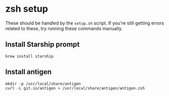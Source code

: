 # zsh setup

These should be handled by the `setup.sh` script. If you're still getting errors related to these, try running these commands manually.

## Install Starship prompt

```
brew install starship
```

## Install antigen

```
mkdir -p /usr/local/share/antigen
curl -L git.io/antigen > /usr/local/share/antigen/antigen.zsh
```
